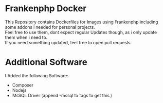 # Frankenphp Docker
This Repository contains Dockerfiles for Images using Frankenphp including some addons i needed for personal projects.  
Feel free to use them, dont expect regular Updates though, as i only update them when i need to.  
If you need something updated, feel free to open pull requests.
# Additional Software
I Added the following Software:
- Composer
- Nodejs
- MsSQL Driver (append -mssql to tags to get this.)